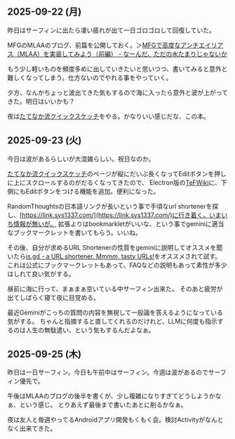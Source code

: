 ## 2025-09-22 (月)

昨日はサーフィンに出たら凄い疲れが出て一日ゴロゴロして回復していた。

MFGのMLAAのブログ、前篇を公開しておく。＞[MFGで高度なアンチエイリアス（MLAA）を実装してみよう（前編） - なーんだ、ただの水たまりじゃないか](https://karino2.github.io/2025/09/22/MLAA_on_MFG_part1.html)

もう少し軽いものを頻度多めに出していきたいと思いつつ、書いてみると意外と難しくなってしまう。仕方ないのでやれる事をやっていく。

夕方、なんかちょっと波出てきた気もするので海に入ったら意外と波が上がってきた。明日はいいかも？

夜は[たてなか流クイックスケッチ](%E3%81%9F%E3%81%A6%E3%81%AA%E3%81%8B%E6%B5%81%E3%82%AF%E3%82%A4%E3%83%83%E3%82%AF%E3%82%B9%E3%82%B1%E3%83%83%E3%83%81)をやる。かなりいい感じだな、この本。

## 2025-09-23 (火)

今日は波があるらしいが大混雑らしい。祝日なのか。

[たてなか流クイックスケッチ](%E3%81%9F%E3%81%A6%E3%81%AA%E3%81%8B%E6%B5%81%E3%82%AF%E3%82%A4%E3%83%83%E3%82%AF%E3%82%B9%E3%82%B1%E3%83%83%E3%83%81)のページが縦にだいぶ長くなってEditボタンを押しに上にスクロールするのがだるくなってきたので、
Electron版の[TeFWiki](TeFWiki)に、下側にもEditボタンをつける機能を追加。便利になった。

RandomThoughtsの日本語リンクが長いという事で手頃なurl shortenerを探し、[https://link.sys1337.com/](https://link.sys1337.com/)に行き着く。いまいち情報が無いが。
拡張よりはbookmarkletがいいな、という事でgeminiに適当なブックマークレットを書いてもらう。いいね。

その後、自分が求めるURL Shortenerの性質をgeminiに説明してオススメを聞いたら[is.gd - a URL shortener. Mmmm, tasty URLs!](https://is.gd/)をオススメされて試す。
これは公式にブックマークレットもあって、FAQなどの説明もあって素性が多少はしれて良い気がする。

昼前に海に行って、まぁまぁ空いている中サーフィン出来た。
そのあと疲労が出てしばらく寝て夜に目覚める。

最近Geminiがこっちの質問の内容を無視して一般論を答えるようになっている気がする。
ちゃんと指摘すると直してくれるのだけれど、LLMに何度も指示するのは人生の無駄遣い、という気もするんだよなぁ。

## 2025-09-25 (木)

昨日は一日サーフィン。今日も午前中はサーフィン。今週は波があるのでサーフィン優先で。

午後はMLAAのブログの後半を書くが、少し複雑になりすぎてどうしようかなぁ、という感じ。
とりあえず最後まで書いたあとに削るかなぁ。

夜は友人と毎週やってるAndroidアプリ開発もくもく会。検討Activityがなんとなく出来てきた。